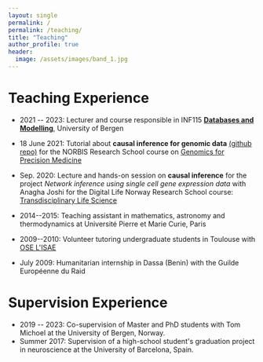 ```yaml
---
layout: single
permalink: /
permalink: /teaching/
title: "Teaching"
author_profile: true
header:
  image: /assets/images/band_1.jpg
---
```


# Teaching Experience

- 2021 -- 2023: Lecturer and course responsible in INF115 [**Databases and Modelling**](https://www.uib.no/en/course/INF115), University of Bergen

- 18 June 2021: Tutorial about **causal inference for genomic data** [(github repo)](https://github.com/adluinf/NORBIS_Causal_Inference_Tutorial) for the NORBIS Research School course on [Genomics for Precision Medicine](https://norbis.w.uib.no/genomics-for-precision-medicine/)

- Sep. 2020: Lecture and hands-on session on **causal inference** for the project *Network inference using single cell gene expression data* with Anagha Joshi
    for the Digital Life Norway Research School course: [Transdisciplinary Life Science](https://www.digitallifenorway.org/research-school/courses/transdisciplinary-biotechnology.html)

- 2014--2015: Teaching assistant in mathematics, astronomy and thermodynamics at Université Pierre et Marie Curie, Paris
- 2009--2010: Volunteer tutoring undergraduate students in Toulouse with [OSE L'ISAE](https://www.isae-supaero.fr/en/about-isae-supaero/the-ose-isae-supaero-diversity-program/actions/)
- July 2009: Humanitarian internship in Dassa (Benin) with the Guilde Européenne du Raid


# Supervision Experience

- 2019 -- 2023: Co-supervision of Master and PhD students with Tom Michoel at the University of Bergen, Norway.
- Summer 2017: Supervision of a high-school student's graduation project in neuroscience at the University of Barcelona, Spain. 
